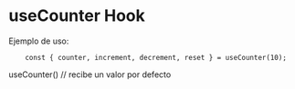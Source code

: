# useCounter Hook

Ejemplo de uso:
```
    const { counter, increment, decrement, reset } = useCounter(10);
```
useCounter() // recibe un valor por defecto